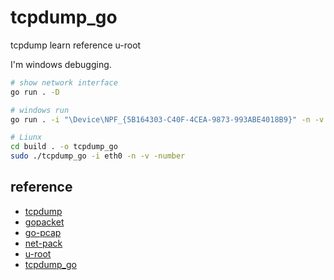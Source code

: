 # tcpdump_go

tcpdump learn reference u-root

I'm windows debugging.

````bash
# show network interface
go run . -D

# windows run
go run . -i "\Device\NPF_{5B164303-C40F-4CEA-9873-993ABE4018B9}" -n -v -number

# Liunx
cd build . -o tcpdump_go
sudo ./tcpdump_go -i eth0 -n -v -number
````

## reference

- [tcpdump](https://www.tcpdump.org/linktypes.html)
- [gopacket](https://pkg.go.dev/github.com/gopacket/gopacket)
- [go-pcap](https://pkg.go.dev/github.com/packetcap/go-pcap)
- [net-pack](https://github.com/ashmitsharp/net-pack)
- [u-root](https://github.com/u-root/u-root)
- [tcpdump_go](https://github.com/ba0gu0/tcpdump_go)
